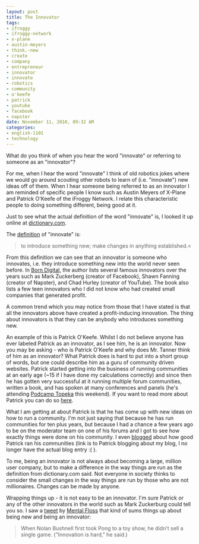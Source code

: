 ```yaml
--- 
layout: post
title: The Innovator
tags: 
- ifroggy
- ifroggy-network
- x-plane
- austin-meyers
- think.-new
- create
- company
- entrepreneur
- innovator
- innovate
- robotics
- community
- o'keefe
- patrick
- youtube
- facebook
- napster
date: November 11, 2010, 09:32 AM
categories: 
- english-1101
- technology
---
```

What do you think of when you hear the word "innovate" or referring to someone as an "innovator"?

For me, when I hear the word "innovate" I think of old robotics jokes where we would go around scouting other robots to learn of (i.e. "innovate") new ideas off of them. When I hear someone being referred to as an innovator I am reminded of specific people I know such as Austin Meyers of X-Plane and Patrick O'Keefe of the iFroggy Network. I relate this characteristic people to doing something different, being good at it.

Just to see what the actual definition of the word "innovate" is, I looked it up online at [dictionary.com](http://dictionary.reference.com/).

The [definition](http://dictionary.reference.com/browse/innovator) of "innovate" is:

>to introduce something new; make changes in anything established.<

From this definition we can see that an innovator is someone who innovates, i.e. they introduce something new into the world never seen before. In <u>Born Digital</u>, the author lists several famous innovators over the years such as Mark Zuckerberg (creator of Facebook), Shawn Fanning (creator of Napster), and Chad Hurley (creator of YouTube). The book also lists a few teen innovators who I did not know who had created small companies that generated profit.

A common trend which you may notice from those that I have stated is that all the innovators above have created a profit-inducing innovation. The thing about innovators is that they can be anybody who introduces something new.

An example of this is Patrick O'Keefe. Whilst I do not believe anyone has ever labeled Patrick as an innovator, as I see him, he is an innovator. Now you may be asking - who is Patrick O'Keefe and why does Mr. Tanner think of him as an innovator? What Patrick does is hard to put into a short group of words, but one could describe him as a guru of community driven websites. Patrick started getting into the business of running communities at an early age (~15 if I have done my calculations correctly) and since then he has gotten very successful at it running multiple forum communities, written a book, and has spoken at many conferences and panels (he's attending [Podcamp Topeka](http://www.podcamptopeka.org/) this weekend). If you want to read more about Patrick you can do so [here](http://www.patrickokeefe.com/about/).

What I am getting at about Patrick is that he has come up with new ideas on how to run a community. I'm not just saying that because he has run communities for ten plus years, but because I had a chance a few years ago to be on the moderator team on one of his forums and I got to see how exactly things were done on his community. I even [blogged](http://www.managingcommunities.com/2009/02/04/the-experience-of-being-on-my-staff-as-told-by-one-of-my-moderators/) about how good Patrick ran his communities (link is to Patrick blogging about my blog, I no longer have the actual blog entry :( ).

To me, being an innovator is not always about becoming a large, million user company, but to make a difference in the way things are run as the definition from dictionary.com said. Not everyone in society thinks to consider the small changes in the way things are run by those who are not millionaires. Changes can be made by anyone.

Wrapping things up - it is not easy to be an innovator. I'm sure Patrick or any of the other innovators in the world such as Mark Zuckerburg could tell you so. I saw a [tweet](http://twitter.com/mental_floss/status/537888584372224) by [Mental Floss](http://www.mentalfloss.com/) that kind of sums things up about being new and being an innovator:<blockquote>When Nolan Bushnell first took Pong to a toy show, he didn't sell a single game. ("Innovation is hard," he said.)</blockquote>
